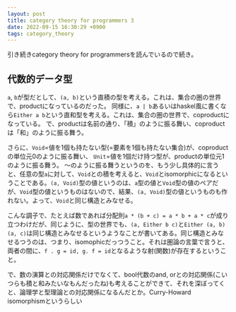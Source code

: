 ```yaml
---
layout: post
title: category theory for programmers 3
date: 2022-09-15 16:30:29 +0900
tags: category_theory
---
```


引き続きcategory theory for programmersを読んでいるので続き。

## 代数的データ型

`a`, `b`が型だとして、`(a, b)`という直積の型を考える。これは、集合の圏の世界で、productになっているのだった。
同様に、`a | b`あるいはhaskel風に書くなら`Either a b`という直和型を考える。これは、集合の圏の世界で、coproductになっている。
で、productは名前の通り、「積」のように振る舞い、coproductは「和」のように振る舞う。

さらに、`Void`=値を1個も持たない型(=要素を1個も持たない集合)が、coproductの単位元0のように振る舞い、
`Unit`=値を1個だけ持つ型が、productの単位元1のように振る舞う。
〜のように振る舞うというのを、もう少し具体的に言うと、任意の型`a`に対して、`Void`との積を考えると、`Void`とisomorphicになるということである。`(a, Void)`型の値というのは、`a`型の値と`Void`型の値のペアだが、`Void`型の値というものはないので、結果、`(a, Void)`型の値というものも作れない。よって、`Void`と同じ構造とみなせる。

こんな調子で、たとえば数であれば分配則`a * (b + c) = a * b + a * c`が成り立つわけだが、同じように、型の世界でも、`(a, Either b c)`と`Either (a, b) (a, c)`は同じ構造とみなせるというようなことが書いてある。同じ構造とみなせるつうのは、つまり、isomophicだっつうこと。それは圏論の言葉で言うと、両者の間に、`f . g = id, g. f = id`となるような射(関数)が存在するということ。

で、数の演算との対応関係だけでなくて、bool代数のand, orとの対応関係(こいつらも積と和みたいなもんだったね)も考えることができて、それを深ぼってくと、論理学と型理論との対応関係になるんだとか。Curry-Howard isomorphismというらしい
